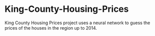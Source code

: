 # King-County-Housing-Prices
King County Housing Prices project uses a neural network to guess the prices of the houses in the region up to 2014.
